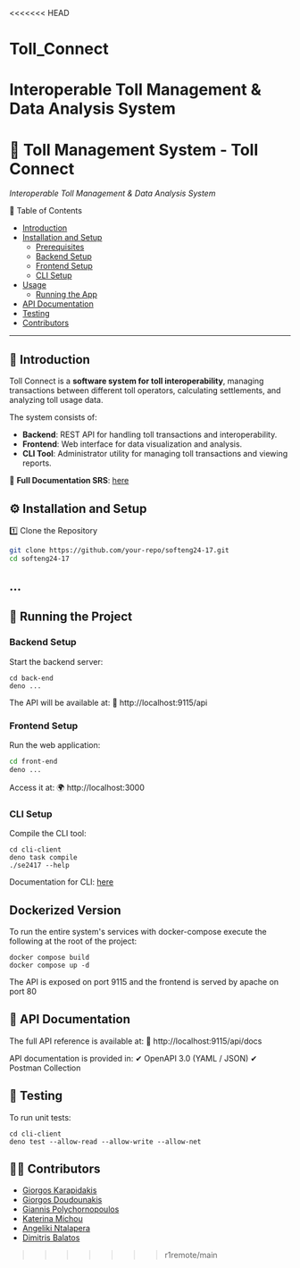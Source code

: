 <<<<<<< HEAD
# Toll_Connect
Interoperable Toll Management &amp; Data Analysis System
=======
# **🚗 Toll Management System - Toll Connect**
*Interoperable Toll Management & Data Analysis System*


📜 Table of Contents
- [Introduction](#introduction)
- [Installation and Setup](#installation-and-setup)
  - [Prerequisites](#prerequisites)
  - [Backend Setup](#backend-setup)
  - [Frontend Setup](#frontend-setup)
  - [CLI Setup](#cli-setup)
- [Usage](#usage)
  - [Running the App](#running-the-app)
- [API Documentation](#api-documentation)
- [Testing](#testing)
- [Contributors](#contributors)
---

## 📝 Introduction
Toll Connect is a **software system for toll interoperability**, managing transactions between different toll operators, calculating settlements, and analyzing toll usage data.  

The system consists of:  
- **Backend**: REST API for handling toll transactions and interoperability.  
- **Frontend**: Web interface for data visualization and analysis.  
- **CLI Tool**: Administrator utility for managing toll transactions and viewing reports.  


📄 **Full Documentation SRS**: [here](https://github.com/ntua/softeng24-17/blob/main/documentation/SRS%20softeng24-17.docx)

## ⚙ Installation and Setup 
1️⃣ Clone the Repository
```sh
git clone https://github.com/your-repo/softeng24-17.git
cd softeng24-17
```
...
---

## 🚀 Running the Project
### Backend Setup
Start the backend server:
```
cd back-end
deno ...
```
The API will be available at:
📌 http://localhost:9115/api

### Frontend Setup
Run the web application:
```sh
cd front-end
deno ...
```
Access it at: 🌍 http://localhost:3000

### CLI Setup
Compile the CLI tool:
```
cd cli-client
deno task compile
./se2417 --help
```

Documentation for CLI: [here](https://github.com/ntua/softeng24-17/blob/main/cli-client/README.md)

## Dockerized Version
To run the entire system's services with docker-compose execute the following at the root of the project:
```
docker compose build
docker compose up -d
```

The API is exposed on port 9115 and the frontend is served by apache on port 80

## 📜 API Documentation
The full API reference is available at:
📌 http://localhost:9115/api/docs

API documentation is provided in:
✔ OpenAPI 3.0 (YAML / JSON)
✔ Postman Collection


## 🧪 Testing
To run unit tests:
```
cd cli-client
deno test --allow-read --allow-write --allow-net
```

## 👨‍💻 Contributors
- [Giorgos Karapidakis](https://github.com/...)
- [Giorgos Doudounakis](https://github.com/...)
- [Giannis Polychornopoulos](https://github.com/JohnnyPol)
- [Katerina Michou](https://github.com/...)
- [Angeliki Ntalapera](https://github.com/...)
- [Dimitris Balatos](https://github.com/...)

>>>>>>> r1remote/main
